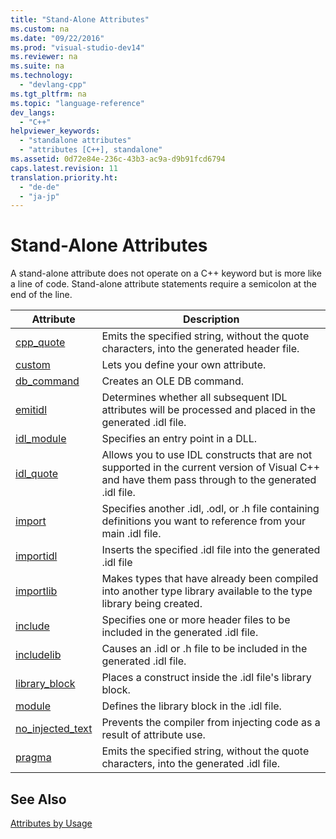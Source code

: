 ```yaml
---
title: "Stand-Alone Attributes"
ms.custom: na
ms.date: "09/22/2016"
ms.prod: "visual-studio-dev14"
ms.reviewer: na
ms.suite: na
ms.technology: 
  - "devlang-cpp"
ms.tgt_pltfrm: na
ms.topic: "language-reference"
dev_langs: 
  - "C++"
helpviewer_keywords: 
  - "standalone attributes"
  - "attributes [C++], standalone"
ms.assetid: 0d72e84e-236c-43b3-ac9a-d9b91fcd6794
caps.latest.revision: 11
translation.priority.ht: 
  - "de-de"
  - "ja-jp"
---
```

# Stand-Alone Attributes
A stand-alone attribute does not operate on a C++ keyword but is more like a line of code. Stand-alone attribute statements require a semicolon at the end of the line.  
  
|Attribute|Description|  
|---------------|-----------------|  
|[cpp_quote](../VS_csharp/cpp_quote.md)|Emits the specified string, without the quote characters, into the generated header file.|  
|[custom](../VS_csharp/custom--c---.md)|Lets you define your own attribute.|  
|[db_command](../VS_csharp/db_command.md)|Creates an OLE DB command.|  
|[emitidl](../VS_csharp/emitidl.md)|Determines whether all subsequent IDL attributes will be processed and placed in the generated .idl file.|  
|[idl_module](../VS_csharp/idl_module.md)|Specifies an entry point in a DLL.|  
|[idl_quote](../VS_csharp/idl_quote.md)|Allows you to use IDL constructs that are not supported in the current version of Visual C++ and have them pass through to the generated .idl file.|  
|[import](../VS_csharp/import.md)|Specifies another .idl, .odl, or .h file containing definitions you want to reference from your main .idl file.|  
|[importidl](../VS_csharp/importidl.md)|Inserts the specified .idl file into the generated .idl file|  
|[importlib](../VS_csharp/importlib.md)|Makes types that have already been compiled into another type library available to the type library being created.|  
|[include](../VS_csharp/include--c---.md)|Specifies one or more header files to be included in the generated .idl file.|  
|[includelib](../VS_csharp/includelib--c---.md)|Causes an .idl or .h file to be included in the generated .idl file.|  
|[library_block](../VS_csharp/library_block.md)|Places a construct inside the .idl file's library block.|  
|[module](../VS_csharp/module--c---.md)|Defines the library block in the .idl file.|  
|[no_injected_text](../VS_csharp/no_injected_text.md)|Prevents the compiler from injecting code as a result of attribute use.|  
|[pragma](../VS_csharp/pragma.md)|Emits the specified string, without the quote characters, into the generated .idl file.|  
  
## See Also  
 [Attributes by Usage](../VS_csharp/attributes-by-usage.md)